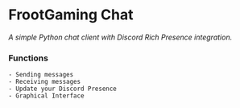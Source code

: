 # FrootGaming Chat
*A simple Python chat client with Discord Rich Presence integration.*

### Functions
	- Sending messages
	- Receiving messages
	- Update your Discord Presence
	- Graphical Interface
